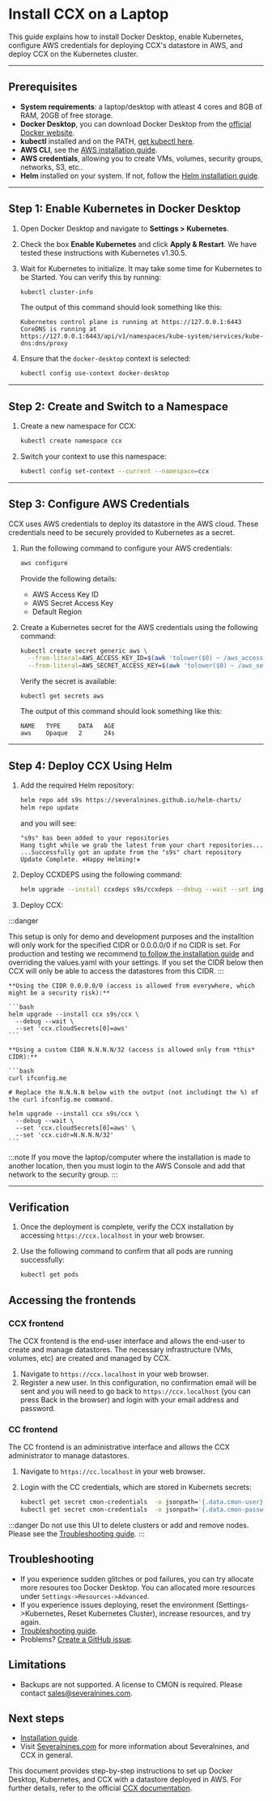 # Install CCX on a Laptop

This guide explains how to install Docker Desktop, enable Kubernetes, configure AWS credentials for deploying CCX's datastore in AWS, and deploy CCX on the Kubernetes cluster.

---

## Prerequisites

- **System requirements**: a laptop/desktop with atleast 4 cores and 8GB of RAM, 20GB of free storage.
- **Docker Desktop**, you can download Docker Desktop from the [official Docker website](https://www.docker.com/products/docker-desktop/).
- **kubectl** installed and on the PATH, [get kubectl here](https://kubernetes.io/docs/tasks/tools/#kubectl).
- **AWS CLI**, see the [AWS installation guide](https://docs.aws.amazon.com/cli/latest/userguide/getting-started-install.html).
- **AWS credentials**, allowing you to create VMs, volumes, security groups, networks, S3, etc..
- **Helm** installed on your system. If not, follow the [Helm installation guide](https://helm.sh/docs/intro/install/).

---

## Step 1: Enable Kubernetes in Docker Desktop

1. Open Docker Desktop and navigate to **Settings > Kubernetes**.
2. Check the box **Enable Kubernetes** and click **Apply & Restart**. We have tested these instructions with Kubernetes v1.30.5.
3. Wait for Kubernetes to initialize. It may take some time for Kubernetes to be Started. You can verify this by running:

    ```bash
    kubectl cluster-info
    ```
    The output of this command should look something like this:
    ```
    Kubernetes control plane is running at https://127.0.0.1:6443
    CoreDNS is running at https://127.0.0.1:6443/api/v1/namespaces/kube-system/services/kube-dns:dns/proxy
    ```

4. Ensure that the `docker-desktop` context is selected:

    ```bash
    kubectl config use-context docker-desktop
    ```

---

## Step 2: Create and Switch to a Namespace

1. Create a new namespace for CCX:

    ```bash
    kubectl create namespace ccx
    ```

2. Switch your context to use this namespace:

    ```bash
    kubectl config set-context --current --namespace=ccx
    ```

---

## Step 3: Configure AWS Credentials

CCX uses AWS credentials to deploy its datastore in the AWS cloud. These credentials need to be securely provided to Kubernetes as a secret.

1. Run the following command to configure your AWS credentials:

    ```bash
    aws configure
    ```

    Provide the following details:

    - AWS Access Key ID
    - AWS Secret Access Key
    - Default Region

    
2. Create a Kubernetes secret for the AWS credentials using the following command:

    ```bash
    kubectl create secret generic aws \
      --from-literal=AWS_ACCESS_KEY_ID=$(awk 'tolower($0) ~ /aws_access_key_id/ {print $NF; exit}' ~/.aws/credentials) \
      --from-literal=AWS_SECRET_ACCESS_KEY=$(awk 'tolower($0) ~ /aws_secret_access_key/ {print $NF; exit}' ~/.aws/credentials)
    ```
    Verify the secret is available:
    ```
    kubectl get secrets aws
    ```
    The output of this command should look something like this:
    ```
    NAME   TYPE     DATA   AGE
    aws    Opaque   2      24s
    ```
---


## Step 4: Deploy CCX Using Helm

1. Add the required Helm repository:

    ```bash
    helm repo add s9s https://severalnines.github.io/helm-charts/
    helm repo update
    ```
    and you will see:
    ```
    "s9s" has been added to your repositories
    Hang tight while we grab the latest from your chart repositories...
    ...Successfully got an update from the "s9s" chart repository
    Update Complete. ⎈Happy Helming!⎈
    ```

2. Deploy CCXDEPS using the following command:
    
    ```bash
    helm upgrade --install ccxdeps s9s/ccxdeps --debug --wait --set ingressController.enabled=true
    ```

3. Deploy CCX:

:::danger

This setup is only for demo and development purposes and the installtion will only work for the specified CIDR or 0.0.0.0/0 if no CIDR is set. For production and testing we recommend [to follow the installation guide](Index.md) and overriding the values.yaml with your settings. If you set the CIDR below then CCX will only be able to access the datastores from this CIDR.
:::

    **Using the CIDR 0.0.0.0/0 (access is allowed from everywhere, which might be a security risk):**
    
    ```bash
    helm upgrade --install ccx s9s/ccx \
      --debug --wait \
      --set 'ccx.cloudSecrets[0]=aws'
    ```
    
    **Using a custom CIDR N.N.N.N/32 (access is allowed only from *this* CIDR):**
    
    ```bash
    curl ifconfig.me  

    # Replace the N.N.N.N below with the output (not includingt the %) of the curl ifconfig.me command.
 
    helm upgrade --install ccx s9s/ccx \
      --debug --wait \
      --set 'ccx.cloudSecrets[0]=aws' \
      --set 'ccx.cidr=N.N.N.N/32'
    ```

:::note
If you move the laptop/computer where the installation is made to another location, then you must login to the AWS Console and add that network to the security group.
:::

---

## Verification

1. Once the deployment is complete, verify the CCX installation by accessing `https://ccx.localhost` in your web browser.
2. Use the following command to confirm that all pods are running successfully:

    ```bash
    kubectl get pods
    ```

## Accessing the frontends

### CCX frontend

The CCX frontend is the end-user interface and allows the end-user to create and manage datastores. The necessary infrastructure (VMs, volumes, etc) are created and managed by CCX.

1. Navigate to `https://ccx.localhost` in your web browser.
2. Register a new user. In this configuration, no confirmation email will be sent and you will need to go back to `https://ccx.localhost` (you can press Back in the browser) and login with your email address and password.

### CC frontend

The CC frontend is an administrative interface and allows the CCX administrator to manage datastores. 

1. Navigate to `https://cc.localhost` in your web browser.
2. Login with the CC credentials, which are stored in Kubernets secrets:

    ```bash
    kubectl get secret cmon-credentials  -o jsonpath='{.data.cmon-user}' | base64 -d
    kubectl get secret cmon-credentials  -o jsonpath='{.data.cmon-password}' | base64 -d
    ```

:::danger
Do not use this UI to delete clusters or add and remove nodes. Please see the [Troubleshooting guide](../Troubleshooting/Troubleshooting.md).
:::

## Troubleshooting

- If you experience sudden glitches or pod failures, you can try allocate more resoures too Docker Desktop. You can allocated more resources under `Settings->Resources->Advanced`.
- If you experience issues deploying, reset the environment (Settings->Kubernetes, Reset Kubernetes Cluster), increase resources, and try again.
- [Troubleshooting guide](../Troubleshooting/Troubleshooting.md).
- Problems? [Create a GitHub issue](https://github.com/severalnines/ccx-docs/issues).

## Limitations

- Backups are not supported. A license to CMON is required. Please contact [sales@severalnines.com](mailto:sales@severalnines.com).

## Next steps

- [Installation guide](/docs/admin/Installation/).
- Visit [Severalnines.com](https://severalnines.com/ccx/) for more information about Severalnines, and CCX in general.


This document provides step-by-step instructions to set up Docker Desktop, Kubernetes, and CCX with a datastore deployed in AWS. For further details, refer to the official [CCX documentation](https://ccxdocs.severalnines.com/).

